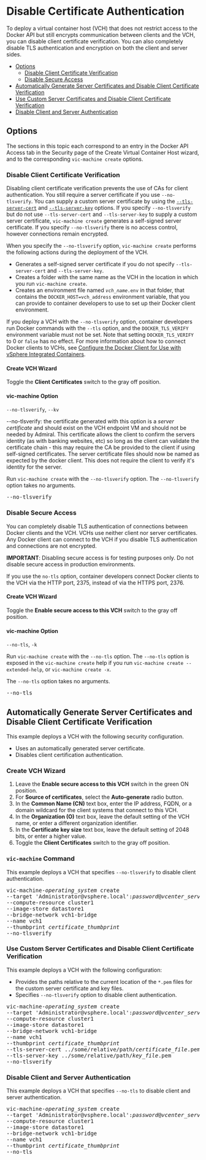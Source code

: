 # Disable Certificate Authentication

To deploy a virtual container host (VCH) that does not restrict access to the Docker API but still encrypts communication between clients and the VCH, you can disable client certificate verification. You can also completely disable TLS authentication and encryption on both the client and server sides.

- [Options](#options)
  - [Disable Client Certificate Verification](#no-tlsverify) 
  - [Disable Secure Access](#no-tls)
- [Automatically Generate Server Certificates and Disable Client Certificate Verification](#auto-notlsverify)
- [Use Custom Server Certificates and Disable Client Certificate Verification](#custom_notlsverify)
- [Disable Client and Server Authentication](#example_no-tls)

## Options <a id="options"></a>

The sections in this topic each correspond to an entry in the Docker API Access tab in the Security page of the Create Virtual Container Host wizard, and to the  corresponding `vic-machine create` options.

### Disable Client Certificate Verification <a id="no-tlsverify"></a>

Disabling client certificate verification prevents the use of CAs for client authentication. You still require a server certificate if you use `--no-tlsverify`. You can supply a custom server certificate by using the  [`--tls-server-cert`](vch_cert_options.md#cert) and [`--tls-server-key`](vch_cert_options.md#key) options. If you specify `--no-tlsverify` but do not use `--tls-server-cert` and `--tls-server-key` to supply a custom server certificate, `vic-machine create` generates a self-signed server certificate. If you specify `--no-tlsverify` there is no access control, however connections remain encrypted.

When you specify the `--no-tlsverify` option, `vic-machine create` performs the following actions during the deployment of the VCH.

- Generates a self-signed server certificate if you do not specify `--tls-server-cert` and `--tls-server-key`.
- Creates a folder with the same name as the VCH in the location in which you run `vic-machine create`.
- Creates an environment file named <code><i>vch_name</i>.env</code> in that folder, that contains the `DOCKER_HOST=vch_address` environment variable, that you can provide to container developers to use to set up their Docker client environment.

If you deploy a VCH with the `--no-tlsverify` option, container developers run Docker commands with the `--tls` option, and the `DOCKER_TLS_VERIFY` environment variable must not be set. Note that setting `DOCKER_TLS_VERIFY` to 0 or `false` has no effect. For more information about how to connect Docker clients to VCHs, see [Configure the Docker Client for Use with vSphere Integrated Containers](../vic_app_dev/configure_docker_client.md).

#### Create VCH Wizard

Toggle the **Client Certificates** switch to the gray off position.

#### vic-machine Option 

`--no-tlsverify`, `--kv`

--no-tlsverify: the certificate generated with this option is a _server certificate_ and should exist on the VCH endpoint VM and should not be needed by Admiral. This certificate allows the client to confirm the servers identity (as with banking websites, etc) so long as the client can validate the certificate chain - this may require the CA be provided to the client if using self-signed certificates. The server certificate files should now be named as expected by the docker client. This does not require the client to verify it's identity for the server.

Run `vic-machine create` with the `--no-tlsverify` option. The `--no-tlsverify` option takes no arguments. 

<pre>--no-tlsverify</pre>

### Disable Secure Access <a id="no-tls"></a>

You can completely disable TLS authentication of connections between  Docker clients and the VCH. VCHs use neither client nor server certificates. Any Docker client can connect to the VCH if you disable TLS authentication and connections are not encrypted. 

**IMPORTANT**: Disabling secure access is for testing purposes only. Do not disable secure access in production environments.

If you use the `no-tls` option, container developers connect Docker clients to the VCH via the HTTP port, 2375, instead of via the HTTPS port, 2376.

#### Create VCH Wizard

Toggle the **Enable secure access to this VCH** switch to the gray off position.

#### vic-machine Option 

`--no-tls`, `-k`

Run `vic-machine create` with the `--no-tls` option. The `--no-tls` option is exposed in the `vic-machine create` help if you run `vic-machine create --extended-help`, or `vic-machine create -x`.

The `--no-tls` option takes no arguments.

<pre>--no-tls</pre>

## Automatically Generate Server Certificates and Disable Client Certificate Verification <a id="auto-notlsverify"></a>

This example deploys a VCH with the following security configuration. 

- Uses an automatically generated server certificate.
- Disables client certification authentication.

### Create VCH Wizard

1. Leave the **Enable secure access to this VCH** switch in the green ON position.
2. For **Source of certificates**, select the **Auto-generate** radio button.
3. In the **Common Name (CN)** text box, enter the IP address, FQDN, or a domain wildcard for the client systems that connect to this VCH.
4. In the **Organization (O)** text box, leave the default setting of the VCH name, or enter a different organization identifier.
5. In the **Certificate key size** text box, leave the default setting of 2048 bits, or enter a higher value.
3. Toggle the **Client Certificates** switch to the gray off position.

### `vic-machine` Command

This example deploys a VCH that specifies `--no-tlsverify` to disable client authentication.

<pre>vic-machine-<i>operating_system</i> create
--target 'Administrator@vsphere.local':<i>password</i>@<i>vcenter_server_address</i>/dc1
--compute-resource cluster1
--image-store datastore1
--bridge-network vch1-bridge
--name vch1
--thumbprint <i>certificate_thumbprint</i>
--no-tlsverify
</pre>

### Use Custom Server Certificates and Disable Client Certificate Verification <a id="custom_notlsverify"></a>

This example deploys a VCH with the following configuration:

- Provides the paths relative to the current location of the `*.pem` files for the custom server certificate and key files.
- Specifies `--no-tlsverify` option to disable client authentication.

<pre>vic-machine-<i>operating_system</i> create
--target 'Administrator@vsphere.local':<i>password</i>@<i>vcenter_server_address</i>/dc1
--compute-resource cluster1
--image-store datastore1
--bridge-network vch1-bridge
--name vch1
--thumbprint <i>certificate_thumbprint</i>
--tls-server-cert ../some/relative/path/<i>certificate_file</i>.pem
--tls-server-key ../some/relative/path/<i>key_file</i>.pem
--no-tlsverify
</pre>

### Disable Client and Server Authentication <a id="example_no-tls"></a>

This example deploys a VCH that specifies `--no-tls` to disable client and server authentication.

<pre>vic-machine-<i>operating_system</i> create
--target 'Administrator@vsphere.local':<i>password</i>@<i>vcenter_server_address</i>/dc1
--compute-resource cluster1
--image-store datastore1
--bridge-network vch1-bridge
--name vch1
--thumbprint <i>certificate_thumbprint</i>
--no-tls
</pre>
